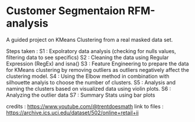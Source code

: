 # Customer Segmentaion RFM-analysis
A guided project on KMeans Clustering from a real masked data set. 

Steps taken : 
S1 : Expolratory data analysis (checking for nulls values, filtering data to see specifics) 
S2 : Cleaning the data using Regular Expression (RegEx) and isna() 
S3 : Feature Engineering to prepare the data for KMeans clustering by removing outliers as outliers negatively affect the clustering model.
S4 : Using the Elbow method in combination with silhouette analyis to choose the number of clusters.
S5 : Analysis and naming the clusters based on visualized data using violin plots.
S6 : Analyzing the outlier data 
S7 : Summary Stats using bar plots

credits : https://www.youtube.com/@trentdoesmath 
link to files : https://archive.ics.uci.edu/dataset/502/online+retail+ii 
